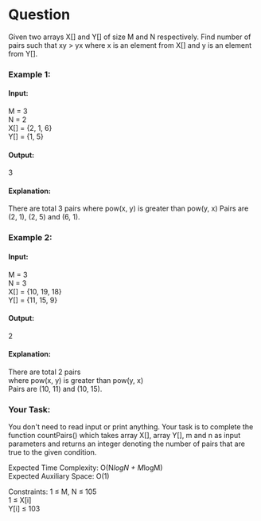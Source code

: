 # Question
Given two arrays X[] and Y[] of size M and N respectively. Find number of pairs such that xy > yx where x is an element from X[] and y is an element from Y[].

### Example 1:

#### Input:
M = 3 <br />
N = 2 <br />
X[] = {2, 1, 6} <br />
Y[] = {1, 5}
#### Output: 
3
#### Explanation: 
There are total 3 pairs 
where pow(x, y) is greater than pow(y, x) 
Pairs are (2, 1), (2, 5) and (6, 1).

### Example 2:

#### Input:
M = 3 <br />
N = 3 <br />
X[] = {10, 19, 18} <br /> 
Y[] = {11, 15, 9}
#### Output:
 2
#### Explanation:
There are total 2 pairs <br />
where pow(x, y) is greater than pow(y, x) <br />
Pairs are (10, 11) and (10, 15).

### Your Task:
You don't need to read input or print anything. Your task is to complete the function countPairs() which takes array X[], array Y[], m and n as input parameters and returns an integer denoting the number of pairs that are true to the given condition. 


Expected Time Complexity: O(N*logN + M*logM) <br />
Expected Auxiliary Space: O(1)


Constraints:
1 ≤ M, N ≤ 105 <br />
1 ≤ X\[i\] <br />
Y\[i\] ≤ 103


 